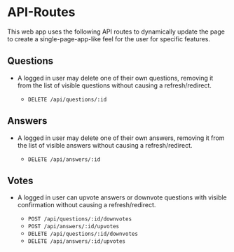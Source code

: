 # API-Routes

This web app uses the following API routes to dynamically update the page to create a single-page-app-like feel for the user for specific features.

## Questions

* A logged in user may delete one of their own questions, removing it from the list of visible questions without causing a refresh/redirect.

  * `DELETE /api/questions/:id`

## Answers

* A logged in user may delete one of their own answers, removing it from the list of visible answers without causing a refresh/redirect.

  * `DELETE /api/answers/:id`

## Votes

* A logged in user can upvote answers or downvote questions with visible confirmation without causing a refresh/redirect.
  
  * `POST /api/questions/:id/downvotes`
  * `POST /api/answers/:id/upvotes`
  * `DELETE /api/questions/:id/downvotes`
  * `DELETE /api/answers/:id/upvotes`
